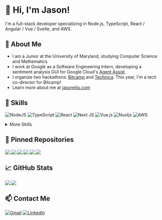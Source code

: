 # 👋 Hi, I'm Jason!
I'm a full-stack developer specializing in Node.js, TypeScript, React / Angular / Vue / Svelte, and AWS.

## 💬 About Me
- I am a Junior at the University of Maryland, studying Computer Science and Mathematics
- I work at Google as a Software Engineering Intern, developing a sentiment analysis GUI for Google Cloud's [Agent Assist](https://cloud.google.com/agent-assist)
- I organize two hackathons: [Bitcamp](https://bit.camp/) and [Technica](https://www.gotechnica.org/). This year, I'm a tech co-director for Bitcamp!
- Learn more about me at [jasoneliu.com](https://www.jasoneliu.com)

## 🌱 Skills

![NodeJS](https://img.shields.io/badge/node.js-6DA55F?style=for-the-badge&logo=node.js&logoColor=white)
![TypeScript](https://img.shields.io/badge/typescript-%23007ACC.svg?style=for-the-badge&logo=typescript&logoColor=white)
![React](https://img.shields.io/badge/react-%2320232a.svg?style=for-the-badge&logo=react&logoColor=%2361DAFB)
![Next JS](https://img.shields.io/badge/Next-black?style=for-the-badge&logo=next.js&logoColor=white)
![Vue.js](https://img.shields.io/badge/vuejs-%2335495e.svg?style=for-the-badge&logo=vuedotjs&logoColor=%234FC08D)
![Nuxtjs](https://img.shields.io/badge/Nuxt-002E3B?style=for-the-badge&logo=nuxtdotjs&logoColor=#00DC82)
![AWS](https://img.shields.io/badge/AWS-%23FF9900.svg?style=for-the-badge&logo=amazon-aws&logoColor=white)

<details>
  <summary>More Skills</summary>

  ![React Native](https://img.shields.io/badge/react_native-%2320232a.svg?style=for-the-badge&logo=react&logoColor=%2361DAFB)
  ![Expo](https://img.shields.io/badge/expo-1C1E24?style=for-the-badge&logo=expo&logoColor=#D04A37)
  ![Angular](https://img.shields.io/badge/angular-%23DD0031.svg?style=for-the-badge&logo=angular&logoColor=white)

  ![Redux](https://img.shields.io/badge/redux-%23593d88.svg?style=for-the-badge&logo=redux&logoColor=white)
  ![Prisma](https://img.shields.io/badge/Prisma-3982CE?style=for-the-badge&logo=Prisma&logoColor=white)
  ![AmazonDynamoDB](https://img.shields.io/badge/Amazon%20DynamoDB-4053D6?style=for-the-badge&logo=Amazon%20DynamoDB&logoColor=white)
  ![Postgres](https://img.shields.io/badge/postgres-%23316192.svg?style=for-the-badge&logo=postgresql&logoColor=white)

  ![Jest](https://img.shields.io/badge/-jest-%23C21325?style=for-the-badge&logo=jest&logoColor=white)
  ![Testing-Library](https://img.shields.io/badge/-TestingLibrary-%23E33332?style=for-the-badge&logo=testing-library&logoColor=white)
  ![Postman](https://img.shields.io/badge/Postman-FF6C37?style=for-the-badge&logo=postman&logoColor=white)
  
  ![Figma](https://img.shields.io/badge/figma-%23F24E1E.svg?style=for-the-badge&logo=figma&logoColor=white)
  ![Storybook](https://img.shields.io/badge/-Storybook-FF4785?style=for-the-badge&logo=storybook&logoColor=white)
</details>

## 📌 Pinned Repositories
<a href="https://github.com/jasoneliu/portfolio">
  <img align="center" src="https://github-readme-stats.vercel.app/api/pin/?username=jasoneliu&repo=portfolio&title_color=89b4fa&text_color=cdd6f4&icon_color=b4befe&border_color=45475a&bg_color=1e1e2e" />
</a>
<a href="https://github.com/jasoneliu/typing">
  <img align="center" src="https://github-readme-stats.vercel.app/api/pin/?username=jasoneliu&repo=typing&title_color=89b4fa&text_color=cdd6f4&icon_color=b4befe&border_color=45475a&bg_color=1e1e2e" />
</a>
<a href="https://github.com/jasoneliu/wapo-maps">
  <img align="center" src="https://github-readme-stats.vercel.app/api/pin/?username=jasoneliu&repo=wapo-maps&title_color=89b4fa&text_color=cdd6f4&icon_color=b4befe&border_color=45475a&bg_color=1e1e2e" />
</a>
<a href="https://github.com/bitcamp/bitcamp-sleeper-site-2023">
  <img align="center" src="https://github-readme-stats.vercel.app/api/pin/?username=bitcamp&repo=bitcamp-sleeper-site-2023&title_color=89b4fa&text_color=cdd6f4&icon_color=b4befe&border_color=45475a&bg_color=1e1e2e" />
</a>
<a href="https://github.com/jasoneliu/umbrella">
  <img align="center" src="https://github-readme-stats.vercel.app/api/pin/?username=jasoneliu&repo=umbrella&title_color=89b4fa&text_color=cdd6f4&icon_color=b4befe&border_color=45475a&bg_color=1e1e2e" />
</a>
<a href="https://github.com/jasoneliu/pessoalab">
  <img align="center" src="https://github-readme-stats.vercel.app/api/pin/?username=jasoneliu&repo=pessoalab&title_color=89b4fa&text_color=cdd6f4&icon_color=b4befe&border_color=45475a&bg_color=1e1e2e" />
</a>

## 📈 GitHub Stats
<a href="https://github.com/anuraghazra/github-readme-stats">
  <img align="center" src="https://github-readme-stats.vercel.app/api?username=jasoneliu&hide_rank=true&show_icons=true&include_all_commits=true&count_private=true&custom_title=GitHub%20Stats&title_color=89b4fa&text_color=cdd6f4&icon_color=b4befe&border_color=45475a&bg_color=1e1e2e" />
</a>
<a href="https://github.com/anuraghazra/github-readme-stats">
  <img align="center" src="https://github-readme-stats.vercel.app/api/top-langs/?username=jasoneliu&hide=jupyter%20notebook&layout=compact&langs_count=10&title_color=89b4fa&text_color=cdd6f4&icon_color=b4befe&border_color=45475a&bg_color=1e1e2e" />
</a>

## 📫 Contact Me
[![Gmail](https://img.shields.io/badge/Gmail-D14836?style=for-the-badge&logo=gmail&logoColor=white)](mailto:jasoneliu03@gmail.com)
[![LinkedIn](https://img.shields.io/badge/linkedin-%230077B5.svg?style=for-the-badge&logo=linkedin&logoColor=white)](https://www.linkedin.com/in/jasoneliu/)

